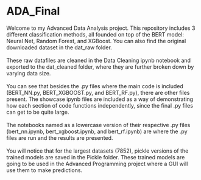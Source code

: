# ADA_Final

Welcome to my Advanced Data Analysis project. This repository includes 3 different classification methods, all founded on top of the BERT model: Neural Net, Random Forest, and XGBoost. You can also find the original downloaded dataset in the dat_raw folder. <br><br>
These raw datafiles are cleaned in the Data Cleaning ipynb notebook and exported to the dat_cleaned folder, where they are further broken down by varying data size. <br><br>
You can see that besides the .py files where the main code is included (BERT_NN.py, BERT_XGBOOST.py, and BERT_RF.py), there are other files present. The showcase ipynb files are included as a way of demonstrating how each section of code functions independently, since the final .py files can get to be quite large. <br><br>
The notebooks named as a lowercase version of their respective .py files (bert_nn.ipynb, bert_xgboost.ipynb, and bert_rf.ipynb) are where the .py files are run and the results are presented. <br><br>
You will notice that for the largest datasets (7852), pickle versions of the trained models are saved in the Pickle folder. These trained models are going to be used in the Advanced Programming project where a GUI will use them to make predictions.
